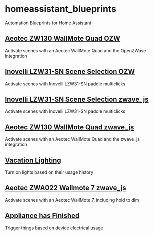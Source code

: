 # homeassistant_blueprints
Automation Blueprints for Home Assistant

## [Aeotec ZW130 WallMote Quad OZW](https://github.com/kdknigga/homeassistant_blueprints/tree/master/ozw-aeon-labs-aeotec-zw130-wallmote-quad)
Activate scenes with an Aeotec WallMote Quad and the OpenZWave integration

## [Inovelli LZW31-SN Scene Selection OZW](https://github.com/kdknigga/homeassistant_blueprints/tree/master/ozw-inovelli-LZW31-SN-scene-selection)
Activate scenes with Inovelli LZW31-SN paddle multiclicks

## [Inovelli LZW31-SN Scene Selection zwave_js](https://github.com/kdknigga/homeassistant_blueprints/tree/master/zwavejs-inovelli-LZW31-SN-scene-selection)
Activate scenes with Inovelli LZW31-SN paddle multiclicks

## [Aeotec ZW130 WallMote Quad zwave_js](https://github.com/kdknigga/homeassistant_blueprints/tree/master/zwavejs-aeon-labs-aeotec-zw130-wallmote-quad/)
Activate scenes with an Aeotec WallMote Quad and the zwave_js integration

## [Vacation Lighting](https://github.com/kdknigga/homeassistant_blueprints/tree/master/vacation_lighting/vacation_lighting.yaml)
Turn on lights based on their usage history

## [Aeotec ZWA022 Wallmote 7 zwave_js](https://github.com/kdknigga/homeassistant_blueprints/tree/master/zwavejs-aeotec-zwa022-wallmote-7/zwavejs-aeotec-zwa022-wallmote-7.yaml)
Activate scenes with an Aeotec WallMote 7, including hold to dim

## [Appliance has Finished](https://github.com/kdknigga/homeassistant_blueprints/tree/master/appliance_has_finished/appliance_has_finished.yaml)
Trigger things based on device electrical usage
